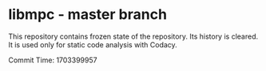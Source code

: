 # libmpc - master branch

This repository contains frozen state of the repository.
Its history is cleared. It is used only for static code
analysis with Codacy.

Commit Time: 1703399957